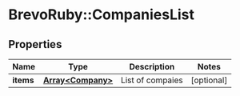 # BrevoRuby::CompaniesList

## Properties
Name | Type | Description | Notes
------------ | ------------- | ------------- | -------------
**items** | [**Array&lt;Company&gt;**](Company.md) | List of compaies | [optional] 


